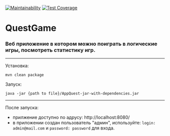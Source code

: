 
[![Maintainability](https://api.codeclimate.com/v1/badges/18738a0d4e790470b5a7/maintainability)](https://codeclimate.com/github/Denis-Shakhurov/project-quest/maintainability)
[![Test Coverage](https://api.codeclimate.com/v1/badges/18738a0d4e790470b5a7/test_coverage)](https://codeclimate.com/github/Denis-Shakhurov/project-quest/test_coverage)

# QuestGame
### Веб приложение в котором можно поиграть в логические игры, посмотреть статистику игр.

---
Установка:

```mvn clean package```

Запуск:

```java -jar {path to file}/AppQuest-jar-with-dependencies.jar```

---
После запуска:
* прилжение доступно по адрусу: http://localhost:8080/
* в приложении создан пользователь "админ", используйте: `login: admin@mail.com` и `password: password` для входа.
